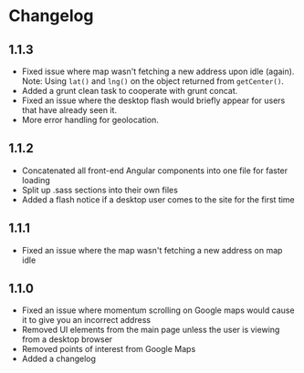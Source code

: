 Changelog
=========

1.1.3
-----

* Fixed issue where map wasn't fetching a new address upon idle (again). Note: Using `lat()` and `lng()` on the object returned from `getCenter()`.
* Added a grunt clean task to cooperate with grunt concat.
* Fixed an issue where the desktop flash would briefly appear for users that have already seen it.
* More error handling for geolocation.

1.1.2
-----

* Concatenated all front-end Angular components into one file for faster loading
* Split up .sass sections into their own files
* Added a flash notice if a desktop user comes to the site for the first time

1.1.1
-----

* Fixed an issue where the map wasn't fetching a new address on map idle

1.1.0
-----

* Fixed an issue where momentum scrolling on Google maps would cause it to give you an incorrect address
* Removed UI elements from the main page unless the user is viewing from a desktop browser
* Removed points of interest from Google Maps
* Added a changelog
